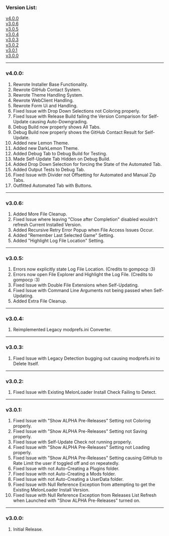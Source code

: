 ### Version List:

[v4.0.0](#v400)  
[v3.0.6](#v306)  
[v3.0.5](#v305)  
[v3.0.4](#v304)  
[v3.0.3](#v303)  
[v3.0.2](#v302)  
[v3.0.1](#v301)  
[v3.0.0](#v300)  

---

### v4.0.0:

1. Rewrote Installer Base Functionality.
2. Rewrote GitHub Contact System.
3. Rewrote Theme Handling System.
4. Rewrote WebClient Handling.
5. Rewrote Form Ui and Handling.
6. Fixed Issue with Drop Down Selections not Coloring properly.
7. Fixed Issue with Release Build failing the Version Comparison for Self-Update causing Auto-Downgrading.
8. Debug Build now properly shows All Tabs.
9. Debug Build now properly shows the GitHub Contact Result for Self-Update.
10. Added new Lemon Theme.
11. Added new DarkLemon Theme.
12. Added Debug Tab to Debug Build for Testing.
13. Made Self-Update Tab Hidden on Debug Build.
14. Added Drop Down Selection for forcing the State of the Automated Tab.
15. Added Output Tests to Debug Tab.
16. Fixed Issue with Divider not Offsetting for Automated and Manual Zip Tabs.
17. Outfitted Automated Tab with Buttons.

---

### v3.0.6:

1. Added More File Cleanup.
2. Fixed Issue where leaving "Close after Completion" disabled wouldn't refresh Current Installed Version.
3. Added Recursive Retry Error Popup when File Access Issues Occur.
4. Added "Remember Last Selected Game" Setting.
5. Added "Highlight Log File Location" Setting.

---

### v3.0.5:

1. Errors now explicitly state Log File Location.    (Credits to gompocp :3)
2. Errors now open File Explorer and Highlight the Log File.    (Credits to gompocp :3)
3. Fixed Issue with Double File Extensions when Self-Updating.
4. Fixed Issue with Command Line Arguments not being passed when Self-Updating.
5. Added Extra File Cleanup.

---

### v3.0.4:

1. Reimplemented Legacy modprefs.ini Converter.

---

### v3.0.3:

1. Fixed Issue with Legacy Detection bugging out causing modprefs.ini to Delete Itself.

---

### v3.0.2:

1. Fixed Issue with Existing MelonLoader Install Check Failing to Detect.

---

### v3.0.1:

1. Fixed Issue with "Show ALPHA Pre-Releases" Setting not Coloring properly.
2. Fixed Issue with "Show ALPHA Pre-Releases" Setting not Saving properly.
3. Fixed Issue with Self-Update Check not running properly.
4. Fixed Issue with "Show ALPHA Pre-Releases" Setting not Loading properly.
5. Fixed Issue with "Show ALPHA Pre-Releases" Setting causing GitHub to Rate Limit the user if toggled off and on repeatedly.
6. Fixed Issue with not Auto-Creating a Plugins folder.
7. Fixed Issue with not Auto-Creating a Mods folder.
8. Fixed Issue with not Auto-Creating a UserData folder.
9. Fixed Issue with Null Reference Exception from attempting to get the Existing MelonLoader Install Version.
10. Fixed Issue with Null Reference Exception from Releases List Refresh when Launched with "Show ALPHA Pre-Releases" turned on.

---

### v3.0.0:

1. Initial Release.